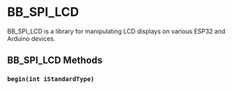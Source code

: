 # BB_SPI_LCD

BB_SPI_LCD is a library for manipulating LCD displays on various ESP32 and Arduino devices. 

## BB_SPI_LCD Methods

### `begin(int iStandardType)`

